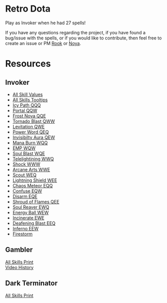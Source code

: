 # Retro Dota
Play as Invoker when he had 27 spells!

If you have any questions regarding the project, if you have found a bug/issue with the spells, or if you would like to contribute, then feel free to create an issue or PM [Rook](https://github.com/Rookdota) or [Noya](https://github.com/MNoya).

Resources
=========

Invoker
-------
- [All Skill Values](http://pastebin.com/82HHWJ9a)
- [All Skills Tooltips](http://imgur.com/dUeY3)
- [Icy Path QQQ](http://youtu.be/l3tminWOrRk?t=3m05s)  
- [Portal QQW](http://youtu.be/l3tminWOrRk?t=3m55s)  
- [Frost Nova QQE](http://youtu.be/l3tminWOrRk?t=4m48s)  
- [Tornado Blast QWW](http://youtu.be/l3tminWOrRk?t=6m10s)  
- [Levitation QWE](http://youtu.be/l3tminWOrRk?t=6m50s)  
- [Power Word QEQ](http://youtu.be/l3tminWOrRk?t=7m45s)  
- [Invisibilty Aura QEW](http://youtu.be/l3tminWOrRk?t=8m50s)  
- [Mana Burn WQQ](http://youtu.be/l3tminWOrRk?t=10m25s)  
- [EMP WQW](http://youtu.be/l3tminWOrRk?t=11m10s)  
- [Soul Blast WQE](http://youtu.be/l3tminWOrRk?t=12m01s)  
- [Telelightining WWQ](http://youtu.be/l3tminWOrRk?t=13m05s)  
- [Shock WWW](http://youtu.be/l3tminWOrRk?t=14m05s)  
- [Arcane Arts WWE](http://youtu.be/l3tminWOrRk?t=15m15s)  
- [Scout WEQ](http://youtu.be/l3tminWOrRk?t=16m55s)  
- [Lightning Shield WEE](http://youtu.be/l3tminWOrRk?t=17m40s)  
- [Chaos Meteor EQQ](http://youtu.be/l3tminWOrRk?t=18m48s)  
- [Confuse EQW](http://youtu.be/l3tminWOrRk?t=19m18s)  
- [Disarm EQE](http://youtu.be/l3tminWOrRk?t=20m15s)  
- [Shroud of Flames QEE](http://youtu.be/l3tminWOrRk?t=21m20s)  
- [Soul Reaver EWQ](http://youtu.be/l3tminWOrRk?t=22m40s)  
- [Energy Ball WEW](http://youtu.be/l3tminWOrRk?t=23m40s)  
- [Incinerate EWE](http://youtu.be/l3tminWOrRk?t=24m55s)  
- [Deafening Blast EEQ](http://youtu.be/l3tminWOrRk?t=25m40s)
- [Inferno EEW](http://youtu.be/l3tminWOrRk?t=26m33s)  
- [Firestorm](http://puu.sh/gnuRo/a38e462e3c.mp4)

Gambler
-------

[All Skills Print](http://i.imgur.com/o9MRBAN.jpg)  
[Video History](https://www.youtube.com/watch?v=LT0kTUo5beI)  

Dark Terminator
---------------
[All Skills Print](http://i.imgur.com/b0DqdbH.jpg)
